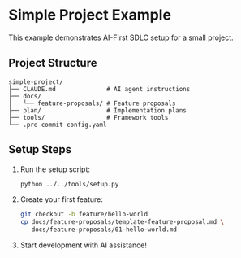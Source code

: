 # Simple Project Example

This example demonstrates AI-First SDLC setup for a small project.

## Project Structure

```
simple-project/
├── CLAUDE.md              # AI agent instructions
├── docs/
│   └── feature-proposals/ # Feature proposals
├── plan/                  # Implementation plans
├── tools/                 # Framework tools
└── .pre-commit-config.yaml
```

## Setup Steps

1. Run the setup script:
   ```bash
   python ../../tools/setup.py
   ```

2. Create your first feature:
   ```bash
   git checkout -b feature/hello-world
   cp docs/feature-proposals/template-feature-proposal.md \
      docs/feature-proposals/01-hello-world.md
   ```

3. Start development with AI assistance!
